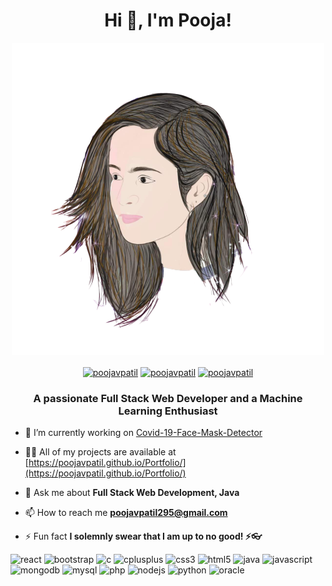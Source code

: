 <h1 align="center">Hi 👋, I'm Pooja!</h1>

<p align="center">
  <img src = "https://github.com/poojavpatil/poojavpatil/blob/master/P.png?raw=true" width = "" height = ""/>
</p>

<p align="center">
<a href=https://codepen.io/poojavpatil target="blank"><img align="center" src=https://cdn.jsdelivr.net/npm/simple-icons@3.0.1/icons/codepen.svg alt="poojavpatil" height="20" width="20" /></a>
<a href=https://twitter.com/poojavp15 target="blank"><img align="center" src=https://cdn.jsdelivr.net/npm/simple-icons@3.0.1/icons/twitter.svg alt="poojavpatil" height="20" width="20" /></a>
<a href=https://linkedin.com/in/poojavpatil target="blank"><img align="center" src=https://cdn.jsdelivr.net/npm/simple-icons@3.0.1/icons/linkedin.svg alt="poojavpatil" height="20" width="20" /></a>  
</p>
<h3 align="center">A passionate Full Stack Web Developer and a Machine Learning Enthusiast</h3>

- 🔭 I’m currently working on [Covid-19-Face-Mask-Detector](https://github.com/poojavpatil/Covid-19-Face-Mask-Detector)

- 👨‍💻 All of my projects are available at [https://poojavpatil.github.io/Portfolio/](https://poojavpatil.github.io/Portfolio/)

- 💬 Ask me about **Full Stack Web Development, Java**

- 📫 How to reach me **poojavpatil295@gmail.com**

- ⚡ Fun fact **I solemnly swear that I am up to no good! ⚡👓**

<p align="left"><img src="https://konpa.github.io/devicon/devicon.git/icons/react/react-original-wordmark.svg" alt="react" width="20" height="20"/> <img src="https://konpa.github.io/devicon/devicon.git/icons/bootstrap/bootstrap-plain.svg" alt="bootstrap" width="20" height="20"/> <img src="https://konpa.github.io/devicon/devicon.git/icons/c/c-original.svg" alt="c" width="20" height="20"/> <img src="https://konpa.github.io/devicon/devicon.git/icons/cplusplus/cplusplus-original.svg" alt="cplusplus" width="20" height="20"/> <img src="https://konpa.github.io/devicon/devicon.git/icons/css3/css3-original-wordmark.svg" alt="css3" width="20" height="20"/> <img src="https://konpa.github.io/devicon/devicon.git/icons/html5/html5-original-wordmark.svg" alt="html5" width="20" height="20"/> <img src="https://konpa.github.io/devicon/devicon.git/icons/java/java-original-wordmark.svg" alt="java" width="20" height="20"/> <img src="https://konpa.github.io/devicon/devicon.git/icons/javascript/javascript-original.svg" alt="javascript" width="20" height="20"/> <img src="https://konpa.github.io/devicon/devicon.git/icons/mongodb/mongodb-original-wordmark.svg" alt="mongodb" width="20" height="20"/> <img src="https://konpa.github.io/devicon/devicon.git/icons/mysql/mysql-original-wordmark.svg" alt="mysql" width="20" height="20"/> <img src="https://konpa.github.io/devicon/devicon.git/icons/php/php-original.svg" alt="php" width="20" height="20"/> <img src="https://konpa.github.io/devicon/devicon.git/icons/nodejs/nodejs-original-wordmark.svg" alt="nodejs" width="20" height="20"/> <img src="https://konpa.github.io/devicon/devicon.git/icons/python/python-original-wordmark.svg" alt="python" width="20" height="20"/> <img src="https://konpa.github.io/devicon/devicon.git/icons/oracle/oracle-original.svg" alt="oracle" width="20" height="20"/></p><p align="center">
</p>  
  


